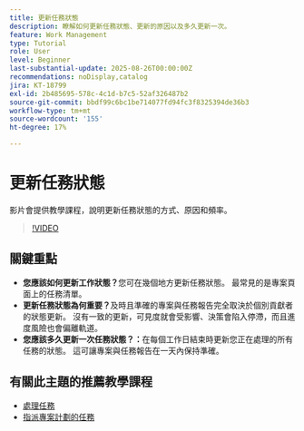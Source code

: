 ```yaml
---
title: 更新任務狀態
description: 瞭解如何更新任務狀態、更新的原因以及多久更新一次。
feature: Work Management
type: Tutorial
role: User
level: Beginner
last-substantial-update: 2025-08-26T00:00:00Z
recommendations: noDisplay,catalog
jira: KT-18799
exl-id: 2b485695-578c-4c1d-b7c5-52af326487b2
source-git-commit: bbdf99c6bc1be714077fd94fc3f8325394de36b3
workflow-type: tm+mt
source-wordcount: '155'
ht-degree: 17%

---
```


# 更新任務狀態

影片會提供教學課程，說明更新任務狀態的方式、原因和頻率。

>[!VIDEO](https://video.tv.adobe.com/v/3471178/?quality=12&learn=on&enablevpops=1&captions=chi_hant)

## 關鍵重點

* **您應該如何更新工作狀態？**&#x200B;您可在幾個地方更新任務狀態。 最常見的是專案頁面上的任務清單。
* **更新任務狀態為何重要？**&#x200B;及時且準確的專案與任務報告完全取決於個別貢獻者的狀態更新。 沒有一致的更新，可見度就會受影響、決策會陷入停滯，而且進度風險也會偏離軌道。
* **您應該多久更新一次任務狀態？：**&#x200B;在每個工作日結束時更新您正在處理的所有任務的狀態。 這可讓專案與任務報告在一天內保持準確。


## 有關此主題的推薦教學課程

* [處理任務](/help/manage-work/tasks/work-with-tasks.md)
* [指派專案計劃的任務](/help/manage-work/tasks/assign-tasks-from-the-project-plan.md)
